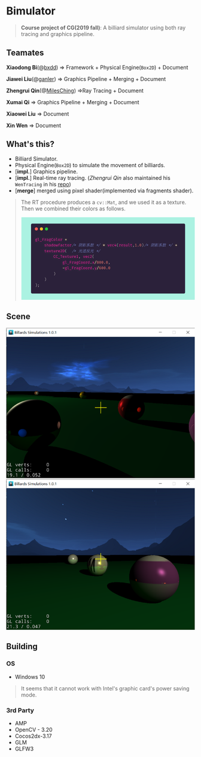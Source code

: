 # Bimulator

> **Course project of CG(2019 fall)**: A billiard simulator using both ray tracing and graphics pipeline.

## Teamates

**Xiaodong Bi**(@[bxdd](https://github.com/bxdd)) => Framework + Physical Engine(`Box2D`) + Document

**Jiawei Liu**(@[ganler](https://github.com/ganler)) => Graphics Pipeline + Merging + Document

**Zhengrui Qin**(@[MilesChing](https://github.com/MilesChing)) =>Ray Tracing + Document

**Xumai Qi** => Graphics Pipeline + Merging + Document

**Xiaowei Liu** => Document

**Xin Wen** => Document

## What's this?

- Billiard Simulator.
- Physical Engine(`Box2D`) to simulate the movement of billiards.
- [**impl.**] Graphics pipeline.
- [**impl.**] Real-time ray tracing. (*Zhengrui Qin* also maintained his `WenTracing` in his [repo](https://github.com/MilesChing/WenTracing))
- [**merge**] merged using pixel shader(implemented via fragments shader). 

> The RT procedure produces a `cv::Mat`, and we used it as a texture. Then we combined their colors as follows.
>
> <img src="img/tech1.png" alt="tech1" style="zoom:60%;" />

## Scene

<img src="img/img1.png" style="zoom:70%;" />

<img src="img/img2.png" style="zoom:70%;" />

## Building

### OS

- Windows 10

> It seems that it cannot work with Intel's graphic card's power saving mode.

### 3rd Party

- AMP
- OpenCV - 3.20
- Cocos2dx-3.17  
- GLM
- GLFW3
